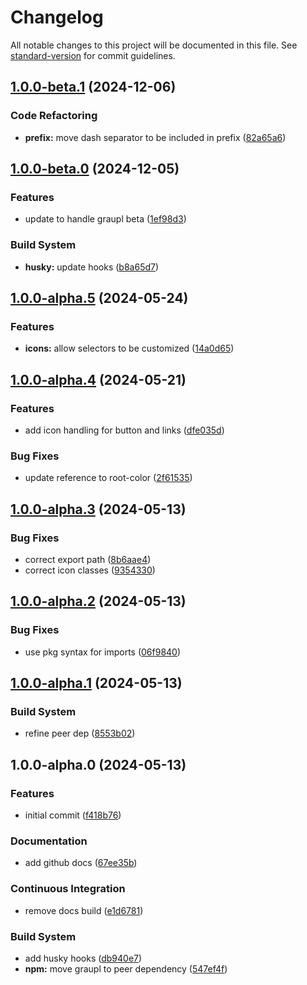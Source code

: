 # Changelog

All notable changes to this project will be documented in this file. See [standard-version](https://github.com/conventional-changelog/standard-version) for commit guidelines.

## [1.0.0-beta.1](https://github.com/Graupl/graupl/compare/v1.0.0-beta.0...v1.0.0-beta.1) (2024-12-06)


### Code Refactoring

* **prefix:** move dash separator to be included in prefix ([82a65a6](https://github.com/Graupl/graupl/commit/82a65a6c2a3b15aaf129c14db7130efbfb904873))

## [1.0.0-beta.0](https://github.com/Graupl/graupl/compare/v1.0.0-alpha.5...v1.0.0-beta.0) (2024-12-05)


### Features

* update to handle graupl beta ([1ef98d3](https://github.com/Graupl/graupl/commit/1ef98d3555872375e475decae08f76b89a73a18f))


### Build System

* **husky:** update hooks ([b8a65d7](https://github.com/Graupl/graupl/commit/b8a65d7a01b2f93fffd21fc77fabb97eb01ee413))

## [1.0.0-alpha.5](https://github.com/Graupl/graupl/compare/v1.0.0-alpha.4...v1.0.0-alpha.5) (2024-05-24)


### Features

* **icons:** allow selectors to be customized ([14a0d65](https://github.com/Graupl/graupl/commit/14a0d6582b6d57be6fe3cb4734fa506a30db69c8))

## [1.0.0-alpha.4](https://github.com/Graupl/graupl/compare/v1.0.0-alpha.3...v1.0.0-alpha.4) (2024-05-21)


### Features

* add icon handling for button and links ([dfe035d](https://github.com/Graupl/graupl/commit/dfe035d0d4f80a480f2ede468296f5c00fb80ba2))


### Bug Fixes

* update reference to root-color ([2f61535](https://github.com/Graupl/graupl/commit/2f61535fb1783d9d6014d4b236b5efd056061d02))

## [1.0.0-alpha.3](https://github.com/Graupl/graupl/compare/v1.0.0-alpha.2...v1.0.0-alpha.3) (2024-05-13)


### Bug Fixes

* correct export path ([8b6aae4](https://github.com/Graupl/graupl/commit/8b6aae4230306885d501a0a6f3b93ed302e0719f))
* correct icon classes ([9354330](https://github.com/Graupl/graupl/commit/935433092d3bab4a75f8aabe8a47cabf45793e1b))

## [1.0.0-alpha.2](https://github.com/Graupl/graupl/compare/v1.0.0-alpha.1...v1.0.0-alpha.2) (2024-05-13)


### Bug Fixes

* use pkg syntax for imports ([06f9840](https://github.com/Graupl/graupl/commit/06f9840838805ac4be8f796d0a1bc056fc9726dc))

## [1.0.0-alpha.1](https://github.com/Graupl/graupl/compare/v1.0.0-alpha.0...v1.0.0-alpha.1) (2024-05-13)


### Build System

* refine peer dep ([8553b02](https://github.com/Graupl/graupl/commit/8553b02fb0ae608252189965714502cf7f760e9a))

## 1.0.0-alpha.0 (2024-05-13)


### Features

* initial commit ([f418b76](https://github.com/Graupl/graupl/commit/f418b76a12c1130a95539f1993e8be934e81f301))


### Documentation

* add github docs ([67ee35b](https://github.com/Graupl/graupl/commit/67ee35b20ccbb6bcb7cb63a61ca7729cc760d21e))


### Continuous Integration

* remove docs build ([e1d6781](https://github.com/Graupl/graupl/commit/e1d6781e44a613e9a6a97db83da5c4ed44b124fe))


### Build System

* add husky hooks ([db940e7](https://github.com/Graupl/graupl/commit/db940e730026eb25fd90d6a63c049f7d5967d0f9))
* **npm:** move graupl to peer dependency ([547ef4f](https://github.com/Graupl/graupl/commit/547ef4f75c94d66af69ed2330e877284836ca6bd))
